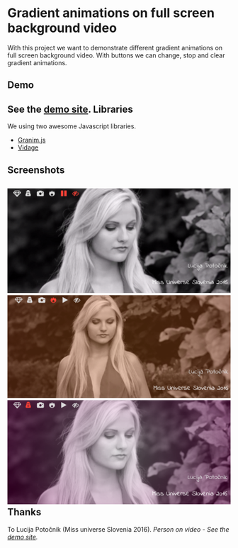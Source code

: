 Gradient animations on full screen background video
===================
With this project we want to demonstrate different gradient animations on full screen background video. With buttons we can change, stop and clear gradient animations.

Demo
----------
See the [demo site](https://nejcgalof.github.io/Gradients-animations-on-full-screen-background-video/).
Libraries
----------
We using two awesome Javascript libraries. 

 - [Granim.js](https://github.com/sarcadass/granim.js)
 - [Vidage](https://github.com/dvLden/Vidage)

Screenshots
----------
![no gradient](https://github.com/nejcgalof/Gradients-animations-on-full-screen-background-video/blob/master/screenshots/no_gradient.PNG)
![no gradient](https://github.com/nejcgalof/Gradients-animations-on-full-screen-background-video/blob/master/screenshots/with_gradient1.PNG)
![no gradient](https://github.com/nejcgalof/Gradients-animations-on-full-screen-background-video/blob/master/screenshots/with_gradient2.PNG)
Thanks
----------
To Lucija Potočnik (Miss universe Slovenia 2016). *Person on video - See the [demo site](https://nejcgalof.github.io/Gradients-animations-on-full-screen-background-video/).*
